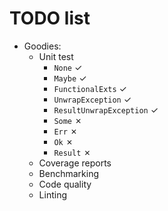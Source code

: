 # TODO list

- Goodies:
  - Unit test
    - `None` ✓
    - `Maybe` ✓
    - `FunctionalExts` ✓
    - `UnwrapException` ✓
    - `ResultUnwrapException` ✓
    - `Some` ✗
    - `Err` ✗
    - `Ok` ✗
    - `Result` ✗
  - Coverage reports
  - Benchmarking
  - Code quality
  - Linting
